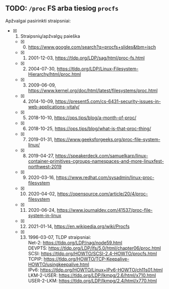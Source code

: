 ## TODO: `/proc` FS arba tiesiog `procfs`

Apžvalgai pasirinkti straipsniai:

- [x] 1. Straipsnių/apžvalgų paieška
    - [x] 00. https://www.google.com/search?q=procfs+slides&tbm=isch
    - [x] 01. 2001-12-03, https://tldp.org/LDP/sag/html/proc-fs.html  
    - [x] 02. 2004-07-30, https://tldp.org/LDP/Linux-Filesystem-Hierarchy/html/proc.html
    - [x] 03. 2009-06-09, https://www.kernel.org/doc/html/latest/filesystems/proc.html
    - [x] 04. 2014-10-09, https://present5.com/cs-6431-security-issues-in-web-applications-vitaly/
    - [x] 05. 2018-10-10, https://ops.tips/blog/a-month-of-proc/
    - [x] 06. 2018-10-25, https://ops.tips/blog/what-is-that-proc-thing/
    - [x] 07. 2019-01-31, https://www.geeksforgeeks.org/proc-file-system-linux/
    - [x] 08. 2019-04-27, https://speakerdeck.com/samuelkarp/linux-container-primitives-cgroups-namespaces-and-more-linuxfest-northwest-2019
    - [x] 09. 2020-03-16, https://www.redhat.com/sysadmin/linux-proc-filesystem
    - [x] 10. 2020-04-02, https://opensource.com/article/20/4/proc-filesystem
    - [x] 11. 2020-06-24, https://www.journaldev.com/41537/proc-file-system-in-linux
    - [x] 12. 2021-01-14, https://en.wikipedia.org/wiki/Procfs
    - [x] 13. 1996-03-07, TLDP straipsniai:  
              Net-2: https://tldp.org/LDP/nag/node59.html  
              DEVPTS: https://tldp.org/LDP/lfs/5.0/html/chapter06/proc.html  
              SCSI: https://tldp.org/HOWTO/SCSI-2.4-HOWTO/procfs.html  
              TCPIP: https://tldp.org/HOWTO/TCP-Keepalive-HOWTO/usingkeepalive.html  
              IPv6: https://tldp.org/HOWTO/Linux+IPv6-HOWTO/ch11s01.html  
              LKM-2-USER: https://tldp.org/LDP/lkmpg/2.6/html/x710.html  
              USER-2-LKM: https://tldp.org/LDP/lkmpg/2.4/html/x770.html
